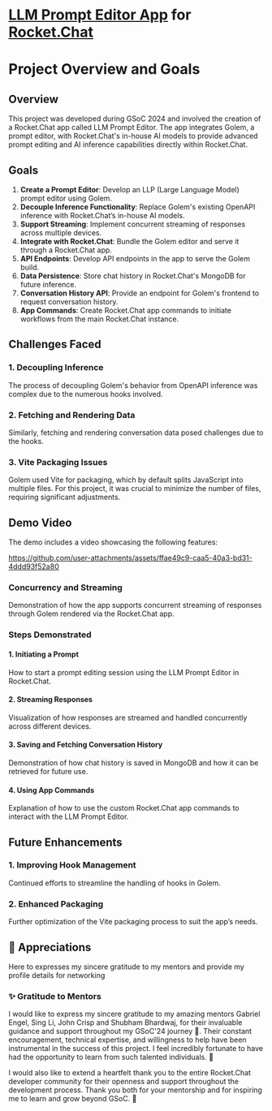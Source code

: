 # [LLM Prompt Editor App](https://github.com/RocketChat/Apps.Emoji.Embellisher) for [Rocket.Chat](https://rocket.chat/)

# Project Overview and Goals
## Overview
This project was developed during GSoC 2024 and involved the creation of a Rocket.Chat app called LLM Prompt Editor. The app integrates Golem, a prompt editor, with Rocket.Chat's in-house AI models to provide advanced prompt editing and AI inference capabilities directly within Rocket.Chat.

## Goals
1. **Create a Prompt Editor**: Develop an LLP (Large Language Model) prompt editor using Golem.
2. **Decouple Inference Functionality**: Replace Golem's existing OpenAPI inference with Rocket.Chat’s in-house AI models.
3. **Support Streaming**: Implement concurrent streaming of responses across multiple devices.
4. **Integrate with Rocket.Chat**: Bundle the Golem editor and serve it through a Rocket.Chat app.
5. **API Endpoints**: Develop API endpoints in the app to serve the Golem build.
6. **Data Persistence**: Store chat history in Rocket.Chat's MongoDB for future inference.
7. **Conversation History API**: Provide an endpoint for Golem's frontend to request conversation history.
8. **App Commands**: Create Rocket.Chat app commands to initiate workflows from the main Rocket.Chat instance.

## Challenges Faced
### 1. Decoupling Inference
The process of decoupling Golem's behavior from OpenAPI inference was complex due to the numerous hooks involved.

### 2. Fetching and Rendering Data
Similarly, fetching and rendering conversation data posed challenges due to the hooks.

### 3. Vite Packaging Issues
Golem used Vite for packaging, which by default splits JavaScript into multiple files. For this project, it was crucial to minimize the number of files, requiring significant adjustments.

## Demo Video
The demo includes a video showcasing the following features:

https://github.com/user-attachments/assets/ffae49c9-caa5-40a3-bd31-4ddd93f52a80

### Concurrency and Streaming
Demonstration of how the app supports concurrent streaming of responses through Golem rendered via the Rocket.Chat app.

### Steps Demonstrated
#### 1. Initiating a Prompt
How to start a prompt editing session using the LLM Prompt Editor in Rocket.Chat.

#### 2. Streaming Responses
Visualization of how responses are streamed and handled concurrently across different devices.

#### 3. Saving and Fetching Conversation History
Demonstration of how chat history is saved in MongoDB and how it can be retrieved for future use.

#### 4. Using App Commands
Explanation of how to use the custom Rocket.Chat app commands to interact with the LLM Prompt Editor.

## Future Enhancements
### 1. Improving Hook Management
Continued efforts to streamline the handling of hooks in Golem.

### 2. Enhanced Packaging
Further optimization of the Vite packaging process to suit the app’s needs.

## 🤝 Appreciations
Here to expresses my sincere gratitude to my mentors and provide my profile details for networking

### ✨ Gratitude to Mentors
I would like to express my sincere gratitude to my amazing mentors Gabriel Engel, Sing Li, John Crisp and Shubham Bhardwaj, for their invaluable guidance and support throughout my GSoC'24 journey 🚀. Their constant encouragement, technical expertise, and willingness to help have been instrumental in the success of this project. I feel incredibly fortunate to have had the opportunity to learn from such talented individuals. 🌟

I would also like to extend a heartfelt thank you to the entire Rocket.Chat developer community for their openness and support throughout the development process. Thank you both for your mentorship and for inspiring me to learn and grow beyond GSoC. 🙏
